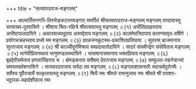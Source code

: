 +++
title = "सत्यवरदराज-मङ्गलम्"

+++
आल्वार्तिरुनगरि-तिरुवेङ्कटत्तय्यङ्गार् समर्पितं श्रीसत्यवरदराज-मङ्गलम् 
मङ्गलम् वरदायास्तु सत्याख्य-पुरवासिने । 
श्रीशाय श्रित-रक्षित्रे श्रीवत्सयास्तु मङ्गलम् ॥ {१} 
अभीतिप्रदहस्ताय अभीष्टफलदायिने । 
अकारवाच्यभूताय अस्मद्देवाय मङ्गलम् ॥ {२} 
कालमेघनिपापाय कारुण्यामृत-वर्षिणे । 
प्रयोगचक्रहस्ताय प्रभवे मम मङ्गलम् ॥ {३} 
प्रपन्नजनकूटस्थ-प्रकाशितप्रतिष्ठया । 
सुतराम् भ्राजमानाय सुरराजाय मङ्गलम् ॥ {४} 
श्री काञ्चीपूर्णमिश्राय सम्प्रदायार्त्तदायिने । 
सादरं संयमीन्द्रेण संसेविताय मङ्गलम् ॥ {५} 
भार्गवीप्रियनाथाय भानुमण्डलस्थायिने । 
भासमानासमानाय भक्तप्रियाय मङ्गलम् ॥ {६} 
बृहद्देवीसमेताय प्रणतार्त्तिहराय च । 
क्षेमङ्कराय सर्वेषाम् देवराजाय मङ्गलम् ॥ {७} 
सम्फुल्ल-पद्मनेत्राभ्यां समस्तक्लेशनाशिने । 
सत्यवरदराजाय सर्वदा तव मङ्गलम् ॥ {८} 
मङ्गलाशासनपरैः मदाचर्यपुरोगमैः ।  
सर्वैश्च पूर्वैराचार्यै सत्कृतायास्तु मङ्गलम् ॥ {९} 
श्रियै नमः 
श्रीमते रामानुजाय नमः 
श्रीमते श्री पराशर-भट्टारक-महादेशीकाय नमः
